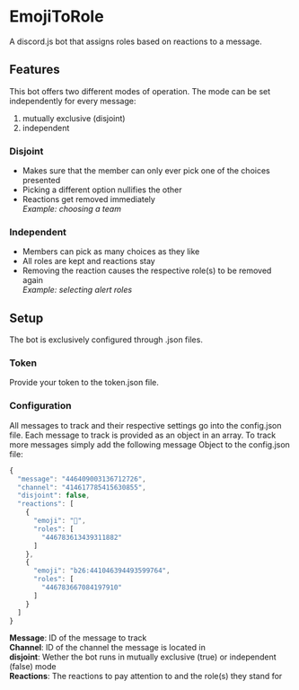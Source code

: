 # EmojiToRole
A discord.js bot that assigns roles based on reactions to a message.
## Features
This bot offers two different modes of operation. The mode can be set independently for every message:
1. mutually exclusive (disjoint)
1. independent
### Disjoint
* Makes sure that the member can only ever pick one of the choices presented
* Picking a different option nullifies the other
* Reactions get removed immediately  
*Example: choosing a team*
### Independent
* Members can pick as many choices as they like
* All roles are kept and reactions stay
* Removing the reaction causes the respective role(s) to be removed again  
*Example: selecting alert roles*
## Setup
The bot is exclusively configured through .json files.
### Token
Provide your token to the token.json file.
### Configuration
All messages to track and their respective settings go into the config.json file. Each message to track is provided as an object in an array. To track more messages simply add the following message Object to the config.json file:
```javascript
{
  "message": "446409003136712726",
  "channel": "414617785415630855",
  "disjoint": false,
  "reactions": [
    {
      "emoji": "🤔",
      "roles": [
        "446783613439311882"
      ]
    },
    {
      "emoji": "b26:441046394493599764",
      "roles": [
        "446783667084197910"
      ]
    }
  ]
}
```
**Message**: ID of the message to track  
**Channel**: ID of the channel the message is located in  
**disjoint**: Wether the bot runs in mutually exclusive (true) or independent (false) mode  
**Reactions**: The reactions to pay attention to and the role(s) they stand for  

